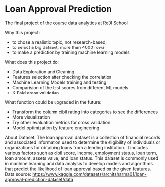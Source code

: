 # Loan Approval Prediction
The final project of the course data analytics at ReDI School

Why this project:
* to chose a realistic topic, not research-based;
* to select a big dataset, more than 4000 rows
* to make a prediction by training machine learning models

What does this project do:
* Data Exploration and Cleaning
* Features selection after checking the correlation
* Machine Learning Models training and testing
* Comparision of the test scores from different ML models
* K-Fold cross validation

What function could be upgraded in the future:
* Transform the column cibil rating into categories to see the differences
* More visualization
* Try other evaluation metrics for cross validation
* Model optimization by feature engineering

About Dataset:
The loan approval dataset is a collection of financial records and associated information used to determine the eligibility of individuals or organizations for obtaining loans from a lending institution. 
It includes various factors such as cibil score, income, employment status, loan term, loan amount, assets value, and loan status. 
This dataset is commonly used in machine learning and data analysis to develop models and algorithms that predict the likelihood of loan approval based on the given features.
Data source:
https://www.kaggle.com/datasets/architsharma01/loan-approval-prediction-dataset/data

